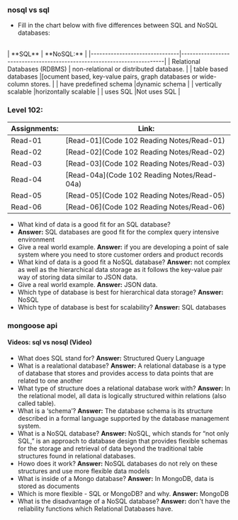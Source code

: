 ### nosql vs sql
- Fill in the chart below with five differences between SQL and NoSQL databases:
<br>
|             **SQL**           |                                **NoSQL:**                              |
|-------------------------------|------------------------------------------------------------------------|
|  Relational Databases (RDBMS) | non-relational or distributed database.                                |
|  table based databases        |[ocument based, key-value pairs, graph databases or wide-column stores. |
| have predefined schema        |dynamic schema                                                          |
|  vertically scalable          |horizontally scalable                                                   |
|  uses SQL                     |Not uses SQL                                                            |

### Level 102:

|  **Assignments:**  |                 **Link:**                 |
|--------------------|-------------------------------------------|
|  Read-01           |[Read-01](Code 102 Reading Notes/Read-01)  |
|  Read-02           |[Read-02](Code 102 Reading Notes/Read-02)  |
|  Read-03           |[Read-03](Code 102 Reading Notes/Read-03)  |
|  Read-04           |[Read-04a](Code 102 Reading Notes/Read-04a)|
|  Read-05           |[Read-05](Code 102 Reading Notes/Read-05)  |
|  Read-06           |[Read-06](Code 102 Reading Notes/Read-06)  |


- What kind of data is a good fit for an SQL database?
- **Answer:** SQL databases are good fit for the complex query intensive environment
- Give a real world example.
 **Answer:** if you are developing a point of sale system where you need to store customer orders and product records
- What kind of data is a good fit a NoSQL database?
 **Answer:** not complex as well as the hierarchical data storage as it follows the key-value pair way of storing data similar to JSON data. 
- Give a real world example.
 **Answer:** JSON data. 
- Which type of database is best for hierarchical data storage?
 **Answer:** NoSQL 
- Which type of database is best for scalability?
 **Answer:**  SQL databases


### mongoose api
#### Videos: sql vs nosql (Video)

- What does SQL stand for?
**Answer:** Structured Query Language
- What is a realational database?
**Answer:** A relational database is a type of database that stores and provides access to data points that are related to one another
- What type of structure does a relational database work with?
**Answer:** In the relational model, all data is logically structured within relations (also called table).
- What is a ‘schema’?
**Answer:** The database schema is its structure described in a formal language supported by the database management system.
- What is a NoSQL database?
**Answer:** NoSQL, which stands for “not only SQL,” is an approach to database design that provides flexible schemas for the storage and retrieval of data beyond the traditional table structures found in relational databases. 
- Howo does it work?
**Answer:** NoSQL databases do not rely on these structures and use more flexible data models
- What is inside of a Mongo database?
**Answer:** In MongoDB, data is stored as documents
- Which is more flexible - SQL or MongoDB? and why.
**Answer:** MongoDB
- What is the disadvantage of a NoSQL database?
**Answer:** don't have the reliability functions which Relational Databases have. 
